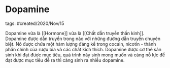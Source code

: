 # Dopamine

tags: #created/2020/Nov/15

Dopamine vừa là [[Hormone]] vừa là [[Chất dẫn truyền thần kinh]]. Dopamine được dẫn truyền trong não với những đường dẫn truyền chuyên biệt. Nó được chứa một hàm lượng đáng kể trong cocain, nicotin - thành phần chính của rượu bia và các chất kích thích. Dopamine được cơ thê sản sinh khi đạt được mục tiêu, quá trình nảy sinh mong muốn và càng nỗ lực để đạt được mục tiêu đề ra thì càng sinh ra nhiều dopamine.